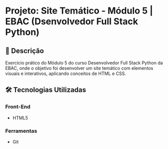 # Projeto: Site Temático - Módulo 5 | EBAC (Dsenvolvedor Full Stack Python)

## 🚀 Descrição
Exercício prático do Módulo 5 do curso Desenvolvedor Full Stack Python da EBAC, onde o objetivo foi desenvolver um site temático com elementos visuais e interativos, aplicando conceitos de HTML e CSS.

## 🛠️ Tecnologias Utilizadas
### Front-End
- HTML5

 ### Ferramentas
- Git
